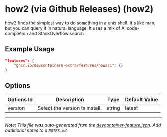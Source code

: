 
# how2 (via Github Releases) (how2)

how2 finds the simplest way to do something in a unix shell. It's like man, but you can query it in natural language. It uses a mix of AI code-completion and StackOverflow search.

## Example Usage

```json
"features": {
    "ghcr.io/devcontainers-extra/features/how2:1": {}
}
```

## Options

| Options Id | Description | Type | Default Value |
|-----|-----|-----|-----|
| version | Select the version to install. | string | latest |



---

_Note: This file was auto-generated from the [devcontainer-feature.json](devcontainer-feature.json).  Add additional notes to a `NOTES.md`._

